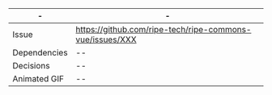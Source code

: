 | - | - |
| --- | --- |
| Issue | https://github.com/ripe-tech/ripe-commons-vue/issues/XXX |
| Dependencies | -- |
| Decisions | -- |
| Animated GIF | --|
